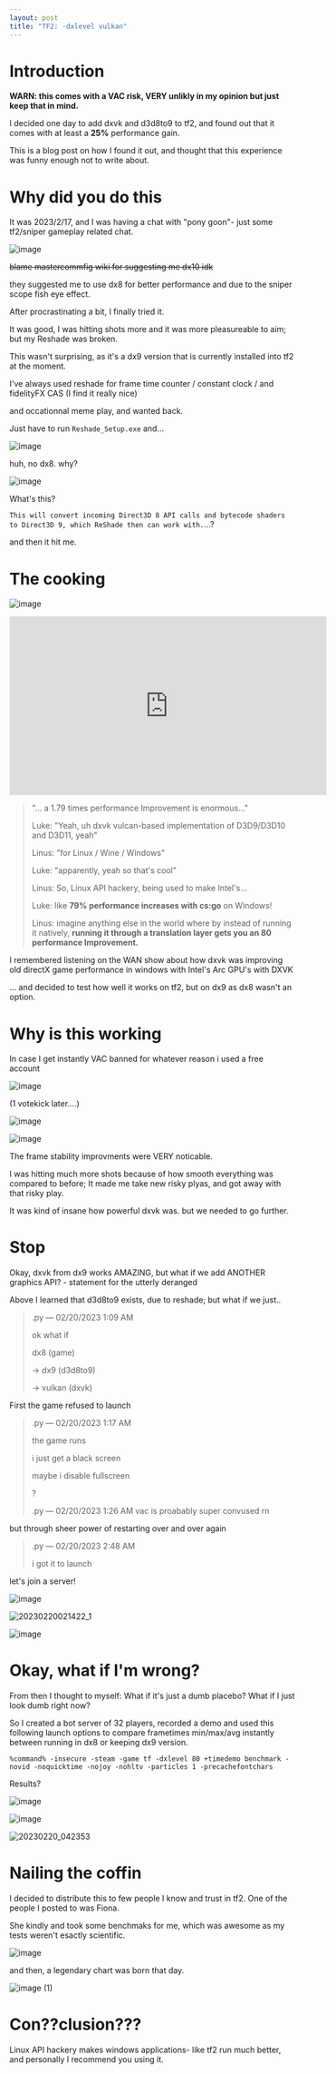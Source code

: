 ```yaml
---
layout: post
title: "TF2: -dxlevel vulkan"
---
```


# Introduction

**WARN: this comes with a VAC risk, VERY unlikly in my opinion but just keep that in mind.**

I decided one day to add dxvk and d3d8to9 to tf2, and found out that it comes with at least a **25%** performance gain.

This is a blog post on how I found it out, and thought that this experience was funny enough not to write about.

# Why did you do this

It was 2023/2/17, and I was having a chat with "pony goon"- just some tf2/sniper gameplay related chat.

![image](https://user-images.githubusercontent.com/24486494/220641288-80b783ee-2d3b-40e3-8b05-e24e00cbb7cb.png)

~~blame mastercommfig wiki for suggesting me dx10 idk~~

they suggested me to use dx8 for better performance and due to the sniper scope fish eye effect.

After procrastinating a bit, I finally tried it.

It was good, I was hitting shots more and it was more pleasureable to aim; but my Reshade was broken.

This wasn't surprising, as it's a dx9 version that is currently installed into tf2 at the moment. 

I've always used reshade for frame time counter / constant clock / and fidelityFX CAS (I find it really nice)

and occationnal meme play, and wanted back. 

Just have to run ``Reshade_Setup.exe`` and...

![image](https://user-images.githubusercontent.com/24486494/226157285-9ebc84f3-374b-41b3-99eb-ca955738ae58.png)

huh, no dx8. why?

![image](https://user-images.githubusercontent.com/24486494/226157317-eaf8e0cb-6060-4446-9256-ac177f8a6efa.png)

What's this?

``This will convert incoming Direct3D 8 API calls and bytecode shaders to Direct3D 9, which ReShade then can work with.``...?

and then it hit me.

# The cooking

![image](https://user-images.githubusercontent.com/24486494/220642103-ba887317-9c7d-4ecd-b32f-990a4ac00950.png)

<iframe width="560" height="315" src="https://www.youtube-nocookie.com/embed/K2m1LfZY_MI?start=814" title="YouTube video player" frameborder="0" allow="accelerometer; autoplay; clipboard-write; encrypted-media; gyroscope; picture-in-picture; web-share" allowfullscreen></iframe>

> "... a 1.79 times performance Improvement is enormous..."
> 
> Luke: "Yeah, uh dxvk vulcan-based implementation of D3D9/D3D10 and D3D11, yeah" 
> 
> Linus: "for Linux / Wine / Windows"
> 
> Luke: "apparently, yeah so that's cool"
> 
> Linus: So, Linux API hackery, being used to make Intel's...
> 
> Luke: like **79% performance increases with cs:go** on Windows!
>
> Linus: imagine anything else in the world where by instead of running it natively, 
> **running it through a translation layer gets you an 80 performance Improvement.**

I remembered listening on the WAN show about how dxvk was improving old directX game performance in windows with Intel's Arc GPU's with DXVK

... and decided to test how well it works on tf2, but on dx9 as dx8 wasn't an option.

# Why is this working

In case I get instantly VAC banned for whatever reason i used a free account

![image](https://user-images.githubusercontent.com/24486494/220643304-60191c52-7745-4db4-be0c-befb5b63b1c4.png)

(1 votekick later....)

![image](https://user-images.githubusercontent.com/24486494/226156761-d5babffe-d817-42a1-966f-e2612b337068.png)

![image](https://user-images.githubusercontent.com/24486494/220644198-9ee02f67-67c8-4e0a-8303-fd471159e46c.png)

The frame stability improvments were VERY noticable.

I was hitting much more shots because of how smooth everything was compared to before; It made me take new risky plyas,
and got away with that risky play.

It was kind of insane how powerful dxvk was. but we needed to go further.

# Stop

Okay, dxvk from dx9 works AMAZING, but what if we add ANOTHER graphics API?
\- statement for the utterly deranged

Above I learned that d3d8to9 exists, due to reshade; but what if we just..

> .py — 02/20/2023 1:09 AM
> 
> ok what if
> 
> dx8 (game) 
> 
> -> dx9 (d3d8to9) 
> 
> -> vulkan (dxvk)

First the game refused to launch

> .py — 02/20/2023 1:17 AM
>
> the game runs
> 
> i just get a black screen
> 
> maybe i disable fullscreen
> 
> ?
> 
> .py — 02/20/2023 1:26 AM
> vac is proabably super convused rn

but through sheer power of restarting over and over again 

> .py — 02/20/2023 2:48 AM
> 
> i got it to launch

let's join a server!

![image](https://user-images.githubusercontent.com/24486494/226156876-20095531-c96b-483d-b8ef-c8e0e233dd1a.png)

![20230220021422_1](https://user-images.githubusercontent.com/24486494/220643857-2c509773-b898-4ffb-a786-b6af84a5045b.jpg)

![image](https://user-images.githubusercontent.com/24486494/226156917-0de9332a-da11-4bc7-95c5-5eb9ecc02c21.png)

# Okay, what if I'm wrong?

From then I thought to myself: What if it's just a dumb placebo? What if I just look dumb right now?

So I created a bot server of 32 players, recorded a demo and used this following launch options to compare frametimes min/max/avg instantly between running in dx8 or keeping dx9 version.

``%command% -insecure -steam -game tf -dxlevel 80 +timedemo benchmark -novid -noquicktime -nojoy -nohltv -particles 1 -precachefontchars``

Results?

![image](https://user-images.githubusercontent.com/24486494/226158411-3477d552-c7a9-4f24-9c75-be7cfd06c4c4.png)

![image](https://user-images.githubusercontent.com/24486494/226158487-71a5f9fc-7011-4bc8-a277-1675f48b2769.png)

![20230220_042353](https://user-images.githubusercontent.com/24486494/226158495-4a347bf4-ec51-4b0e-aadd-6bedaaa6d722.jpg)

# Nailing the coffin 

I decided to distribute this to few people I know and trust in tf2. One of the people I posted to was Fiona.

She kindly and took some benchmaks for me, which was awesome as my tests weren't esactly scientific.

![image](https://user-images.githubusercontent.com/24486494/226158682-c447716b-2c94-4474-bcfa-de0304b77775.png)

and then, a legendary chart was born that day.

![image (1)](https://user-images.githubusercontent.com/24486494/226158630-d8eabd19-99ea-49ff-9dd3-1ea4fb739b8b.png)

# Con??clusion??? 

Linux API hackery makes windows applications- like tf2 run much better, and personally I recommend you using it.
